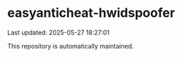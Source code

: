 # easyanticheat-hwidspoofer

Last updated: 2025-05-27 18:27:01

This repository is automatically maintained.
